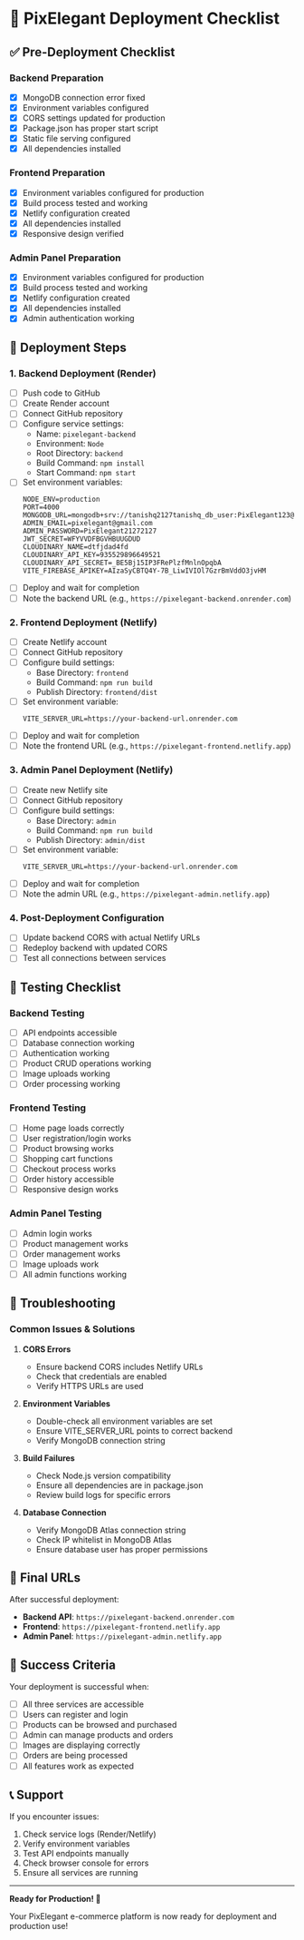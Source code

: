# 🚀 PixElegant Deployment Checklist

## ✅ Pre-Deployment Checklist

### Backend Preparation
- [x] MongoDB connection error fixed
- [x] Environment variables configured
- [x] CORS settings updated for production
- [x] Package.json has proper start script
- [x] Static file serving configured
- [x] All dependencies installed

### Frontend Preparation
- [x] Environment variables configured for production
- [x] Build process tested and working
- [x] Netlify configuration created
- [x] All dependencies installed
- [x] Responsive design verified

### Admin Panel Preparation
- [x] Environment variables configured for production
- [x] Build process tested and working
- [x] Netlify configuration created
- [x] All dependencies installed
- [x] Admin authentication working

## 🎯 Deployment Steps

### 1. Backend Deployment (Render)
- [ ] Push code to GitHub
- [ ] Create Render account
- [ ] Connect GitHub repository
- [ ] Configure service settings:
  - Name: `pixelegant-backend`
  - Environment: `Node`
  - Root Directory: `backend`
  - Build Command: `npm install`
  - Start Command: `npm start`
- [ ] Set environment variables:
  ```
  NODE_ENV=production
  PORT=4000
  MONGODB_URL=mongodb+srv://tanishq2127tanishq_db_user:PixElegant123@cluster0.nl9xgnl.mongodb.net/PixElegant
  ADMIN_EMAIL=pixelegant@gmail.com
  ADMIN_PASSWORD=PixElegant21272127
  JWT_SECRET=WFYVVDFBGVHBUUGDUD
  CLOUDINARY_NAME=dtfjdad4fd
  CLOUDINARY_API_KEY=935529896649521
  CLOUDINARY_API_SECRET=_BE5Bj15IP3FRePlzfMnlnOpqbA
  VITE_FIREBASE_APIKEY=AIzaSyCBTQ4Y-7B_LiwIVIOl7GzrBmVddO3jvHM
  ```
- [ ] Deploy and wait for completion
- [ ] Note the backend URL (e.g., `https://pixelegant-backend.onrender.com`)

### 2. Frontend Deployment (Netlify)
- [ ] Create Netlify account
- [ ] Connect GitHub repository
- [ ] Configure build settings:
  - Base Directory: `frontend`
  - Build Command: `npm run build`
  - Publish Directory: `frontend/dist`
- [ ] Set environment variable:
  ```
  VITE_SERVER_URL=https://your-backend-url.onrender.com
  ```
- [ ] Deploy and wait for completion
- [ ] Note the frontend URL (e.g., `https://pixelegant-frontend.netlify.app`)

### 3. Admin Panel Deployment (Netlify)
- [ ] Create new Netlify site
- [ ] Connect GitHub repository
- [ ] Configure build settings:
  - Base Directory: `admin`
  - Build Command: `npm run build`
  - Publish Directory: `admin/dist`
- [ ] Set environment variable:
  ```
  VITE_SERVER_URL=https://your-backend-url.onrender.com
  ```
- [ ] Deploy and wait for completion
- [ ] Note the admin URL (e.g., `https://pixelegant-admin.netlify.app`)

### 4. Post-Deployment Configuration
- [ ] Update backend CORS with actual Netlify URLs
- [ ] Redeploy backend with updated CORS
- [ ] Test all connections between services

## 🧪 Testing Checklist

### Backend Testing
- [ ] API endpoints accessible
- [ ] Database connection working
- [ ] Authentication working
- [ ] Product CRUD operations working
- [ ] Image uploads working
- [ ] Order processing working

### Frontend Testing
- [ ] Home page loads correctly
- [ ] User registration/login works
- [ ] Product browsing works
- [ ] Shopping cart functions
- [ ] Checkout process works
- [ ] Order history accessible
- [ ] Responsive design works

### Admin Panel Testing
- [ ] Admin login works
- [ ] Product management works
- [ ] Order management works
- [ ] Image uploads work
- [ ] All admin functions working

## 🔧 Troubleshooting

### Common Issues & Solutions

1. **CORS Errors**
   - Ensure backend CORS includes Netlify URLs
   - Check that credentials are enabled
   - Verify HTTPS URLs are used

2. **Environment Variables**
   - Double-check all environment variables are set
   - Ensure VITE_SERVER_URL points to correct backend
   - Verify MongoDB connection string

3. **Build Failures**
   - Check Node.js version compatibility
   - Ensure all dependencies are in package.json
   - Review build logs for specific errors

4. **Database Connection**
   - Verify MongoDB Atlas connection string
   - Check IP whitelist in MongoDB Atlas
   - Ensure database user has proper permissions

## 📱 Final URLs

After successful deployment:

- **Backend API**: `https://pixelegant-backend.onrender.com`
- **Frontend**: `https://pixelegant-frontend.netlify.app`
- **Admin Panel**: `https://pixelegant-admin.netlify.app`

## 🎉 Success Criteria

Your deployment is successful when:

- [ ] All three services are accessible
- [ ] Users can register and login
- [ ] Products can be browsed and purchased
- [ ] Admin can manage products and orders
- [ ] Images are displaying correctly
- [ ] Orders are being processed
- [ ] All features work as expected

## 📞 Support

If you encounter issues:

1. Check service logs (Render/Netlify)
2. Verify environment variables
3. Test API endpoints manually
4. Check browser console for errors
5. Ensure all services are running

---

**Ready for Production! 🚀**

Your PixElegant e-commerce platform is now ready for deployment and production use!
